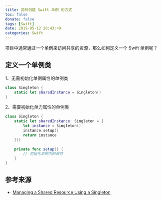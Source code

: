```yaml
---
title: 两种创建 Swift 单例 的方式
toc: false
donate: false
tags: [Swift]
date: 2019-05-12 20:43:49
categories: Swift
---
```


项目中通常通过一个单例来访问共享的资源，那么如何定义一个 Swift 单例呢？

<!-- more -->

## 定义一个单例类

1、无需初始化单例属性的单例类

```swift
class Singleton {
    static let sharedInstance = Singleton()
}
```

2、需要初始化单力属性的单例类

```swift
class Singleton {
    static let sharedInstance: Singleton = {
        let instance = Singleton()
        instance.setup()
        return instance
    }()
    
    private func setup() {
        // 初始化单例内的属性
    }
}
```


## 参考来源

- [Managing a Shared Resource Using a Singleton](https://developer.apple.com/documentation/swift/cocoa_design_patterns/managing_a_shared_resource_using_a_singleton)
